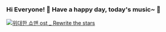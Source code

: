 ### Hi Everyone! 👋 Have a happy day, today's music~  :star2:

[![위대한 쇼맨 ost _ Rewrite the stars](http://img.youtube.com/vi/6GYK1pDz4Xc/0.jpg)](https://youtu.be/6GYK1pDz4Xc)

<!--
**choijisoo-94/choijisoo-94** is a ✨ _special_ ✨ repository because its `README.md` (this file) appears on your GitHub profile.

Here are some ideas to get you started:

- 🔭 I’m currently working on ...
- 🌱 I’m currently learning ...
- 👯 I’m looking to collaborate on ...
- 🤔 I’m looking for help with ...
- 💬 Ask me about ...
- 📫 How to reach me: ...
- 😄 Pronouns: ...
- ⚡ Fun fact: ...
-->

